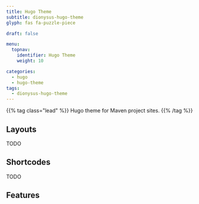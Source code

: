 ```yaml
---
title: Hugo Theme
subtitle: dionysus-hugo-theme 
glyph: fas fa-puzzle-piece

draft: false

menu:
  topnav:
    identifier: Hugo Theme
    weight: 10

categories:
  - hugo
  - hugo-theme
tags:
  - dionysus-hugo-theme
---
```


{{% tag class="lead" %}}
Hugo theme for Maven project sites.
{{% /tag %}}

## Layouts

TODO

## Shortcodes

TODO

## Features
